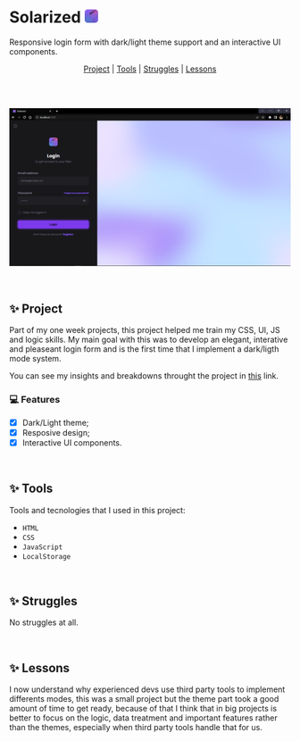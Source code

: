 # Solarized <img src='public/logo.svg' height='24px' width='24px' />

Responsive login form with dark/light theme support and an interactive UI components.

<p align='center'>
  <a href='#project'>Project</a> |
  <a href='#tools'>Tools</a> |
  <a href='#struggles'>Struggles<a> |
  <a href='#lessons'>Lessons</a>
</p>

<br />
<br />

<p align='center'>
  <img src='.github/preview.png' alt='preview' />
</p>

<br />

## ✨ Project <a id='project'></a>

Part of my one week projects, this project helped me train my CSS, UI, JS and logic skills. My main goal with this was to develop an elegant, interative and pleaseant login form and is the first time that I implement a dark/ligth mode system.

You can see my insights and breakdowns throught the project in [this](TODO.md) link.

### 💻 Features
  - [x] Dark/Light theme;
  - [x] Resposive design;
  - [x] Interactive UI components.

<br />

## ✨ Tools <a id='tools'></a>

Tools and tecnologies that I used in this project:

- `HTML`
- `CSS`
- `JavaScript`
- `LocalStorage`

<br />

## ✨ Struggles <a id='struggles'></a>

No struggles at all.

<br />

## ✨ Lessons <a id='lessons'></a>

I now understand why experienced devs use third party tools to implement differents modes, this was a small project but the theme part took a good amount of time to get ready, because of that I think that in big projects is better to focus on the logic, data treatment and important features rather than the themes, especially when third party tools handle that for us.
